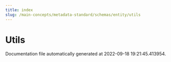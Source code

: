 ```yaml
---
title: index
slug: /main-concepts/metadata-standard/schemas/entity/utils
---
```


# Utils

Documentation file automatically generated at 2022-09-18 19:21:45.413954.

